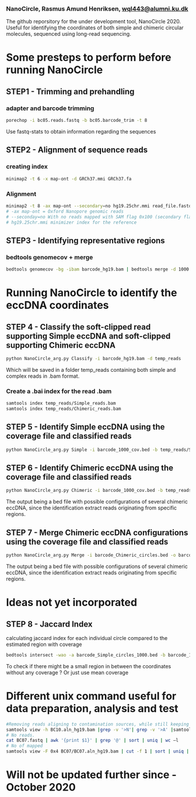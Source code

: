 ### NanoCircle, Rasmus Amund Henriksen, wql443@alumni.ku.dk

The github reporsitory for the under development
tool, NanoCircle 2020. Useful for identifying the coordinates
of both simple and chimeric circular molecules, sequenced
using long-read sequencing.

# Some presteps to perform before running NanoCircle

## STEP1 - Trimming and prehandling

### adapter and barcode trimming 
~~~~bash
porechop -i bc05.reads.fastq -b bc05.barcode_trim -t 8
~~~~
Use fastq-stats to obtain information regarding the sequences

## STEP2 - Alignment of sequence reads

### creating index
~~~~bash
minimap2 -t 6 -x map-ont -d GRCh37.mmi GRCh37.fa
~~~~

### Alignment
~~~bash
minimap2 -t 8 -ax map-ont --secondary=no hg19.25chr.mmi read_file.fastq | samtools sort - > barcode.aln_hg19.bam
# -ax map-ont = Oxford Nanopore genomic reads
# --seconday=no With no reads mapped with SAM flag 0x100 (secondary flag). 
# hg19.25chr.mmi minimizer index for the reference
~~~ 

## STEP3 - Identifying representative regions

### bedtools genomecov + merge
~~~bash
bedtools genomecov -bg -ibam barcode_hg19.bam | bedtools merge -d 1000 -i stdin | sort -V -k1,1 -k2,2n > barcode_1000_cov.bed
~~~ 

# Running NanoCircle to identify the eccDNA coordinates
## STEP 4 - Classify the soft-clipped read supporting Simple eccDNA and soft-clipped supporting Chimeric eccDNA
~~~bash
python NanoCircle_arg.py Classify -i barcode_hg19.bam -d temp_reads
~~~
Which will be saved in a folder temp_reads containing both simple and complex reads in .bam format. 
### Create a .bai index for the read .bam
~~~bash
samtools index temp_reads/Simple_reads.bam
samtools index temp_reads/Chimeric_reads.bam
~~~
## STEP 5 - Identify Simple eccDNA using the coverage file and classified reads
~~~bash
python NanoCircle_arg.py Simple -i barcode_1000_cov.bed -b temp_reads/Simple_reads.bam -q 60 -o barcode_Simple_circles.bed
~~~
## STEP 6 - Identify Chimeric eccDNA using the coverage file and classified reads
~~~bash
python NanoCircle_arg.py Chimeric -i barcode_1000_cov.bed -b temp_reads/Chimeric_reads.bam -q 60 -o barcode_Chimeric_circles.bed
~~~
The output being a bed file with possible configurations of several chimeric eccDNA, since the identification extract reads originating from specific regions.
## STEP 7 - Merge Chimeric eccDNA configurations using the coverage file and classified reads
~~~bash
python NanoCircle_arg.py Merge -i barcode_Chimeric_circles.bed -o barcode_Merged_chimeric.bed
~~~
The output being a bed file with possible configurations of several chimeric eccDNA, since the identification extract reads originating from specific regions.
# Ideas not yet incorporated
## STEP 8 - Jaccard Index
calculating jaccard index for each individual circle compared to the estimated region with coverage
~~~bash
bedtools intersect -wao -a barcode_Simple_circles_1000.bed -b barcode_1000_cov.bed | head -10 | awk -v OFS='\t' '{print $1,$2,$3,($4/((($3-$2)+($10-$9))-$4))}'
~~~
To check if there might be a small region in between the coordinates without any coverage ?
Or just use mean coverage

# Different unix command useful for data preparation, analysis and test
~~~bash
#Removing reads aligning to contamination sources, while still keeping the bam format.
samtools view -h BC10.aln_hg19.bam |grep -v '>N'| grep -v '>A' |samtools view -Sbo BC10.bam -
# No reads.
cat BC07.fastq | awk '{print $1}' | grep '@' | sort | uniq | wc –l
# No of mapped
samtools view -F 0x4 BC07/BC07.aln_hg19.bam | cut -f 1 | sort | uniq | wc -l

~~~
# Will not be updated further since - October 2020
